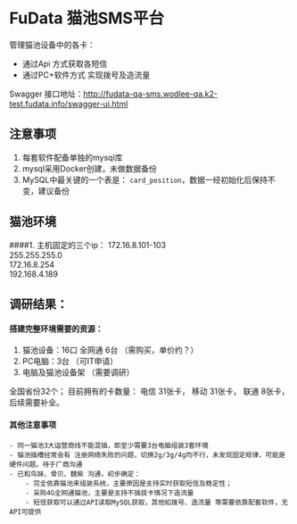 # FuData 猫池SMS平台

管理猫池设备中的各卡：
- 通过Api 方式获取各短信
- 通过PC+软件方式 实现拨号及造流量

Swagger 接口地址：http://fudata-qa-sms.wodlee-qa.k2-test.fudata.info/swagger-ui.html


## 注意事项
1. 每套软件配备单独的mysql库
2. mysql采用Docker创建，未做数据备份
3. MySQL中最关键的一个表是： `card_position`，数据一经初始化后保持不变，建议备份


## 猫池环境
####1. 主机固定的三个ip：
172.16.8.101-103   
255.255.255.0   
172.16.8.254   
192.168.4.189   


## 调研结果：

#### 搭建完整环境需要的资源：
1. 猫池设备：16口 全网通 6台 （需购买，单价约？）
2. PC电脑：3台 （可IT申请）
3. 电脑及猫池设备架 （需要调研）

全国省份32个；
目前拥有的卡数量：
电信  31张卡，
移动  31张卡，
联通  8张卡，后续需要补全。


#### 其他注意事项
 
   	- 同一猫池3大运营商线不能混插，即至少需要3台电脑组装3套环境
   	- 猫池插槽经常会有 注册网络失败的问题，切换2g/3g/4g均不行，未发现固定规律，可能是硬件问题。待于厂商沟通
   	- 已和鸟妹、骨贝、魏紫 沟通，初步确定：
   		- 完全依靠猫池来组装系统，主要原因是支持实时获取短信及稳定性；
   		- 采购4G全网通猫池，主要是支持不插拔卡情况下造流量
   		- 短信获取可以通过API读取MySQL获取，其他如拨号、造流量 等需要依靠配套软件，无API可提供 